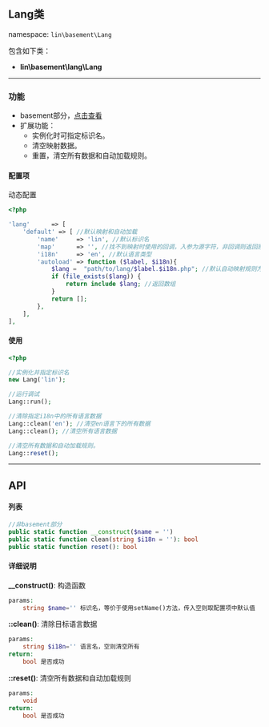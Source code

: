 Lang类
----
namespace: `lin\basement\Lang`

包含如下类：

* **lin\basement\lang\Lang**

---

### 功能

* basement部分，[点击查看](../../docs_basement/Lang.md)
* 扩展功能：
    * 实例化时可指定标识名。
    * 清空映射数据。
    * 重置，清空所有数据和自动加载规则。



#### 配置项

动态配置

~~~php
<?php

'lang'      => [
    'default' => [ //默认映射和自动加载
        'name'     => 'lin', //默认标识名
        'map'      => '', //找不到映射时使用的回调，入参为源字符，非回调则返回原值
        'i18n'     => 'en', //默认语言类型
        'autoload' => function ($label, $i18n){
            $lang =  "path/to/lang/$label.$i18n.php"; //默认自动映射规则为文件加载
            if (file_exists($lang)) {
                return include $lang; //返回数组
            }
            return [];
        },
    ],
],
~~~

#### 使用

~~~php
<?php

//实例化并指定标识名
new Lang('lin');

//运行调试
Lang::run();

//清除指定i18n中的所有语言数据
Lang::clean('en'); //清空en语言下的所有数据
Lang::clean(); //清空所有语言数据

//清空所有数据和自动加载规则。
Lang::reset();
~~~


---


## API

#### 列表
~~~php
//非basement部分
public static function __construct($name = '')
public static function clean(string $i18n = ''): bool
public static function reset(): bool
~~~

#### 详细说明
**__construct()**: 构造函数
```php
params:
    string $name='' 标识名，等价于使用setName()方法，传入空则取配置项中默认值
```

**::clean()**: 清除目标语言数据
```php
params:
    string $i18n='' 语言名，空则清空所有
return:
    bool 是否成功
```

**::reset()**: 清空所有数据和自动加载规则
```php
params:
    void
return:
    bool 是否成功
```
